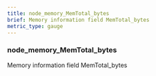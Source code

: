 ```yaml
---
title: node_memory_MemTotal_bytes
brief: Memory information field MemTotal_bytes
metric_type: gauge
---
```

### node_memory_MemTotal_bytes

Memory information field MemTotal_bytes